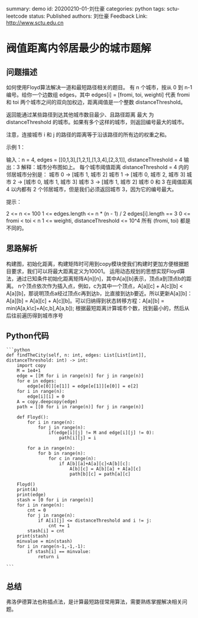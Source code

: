 summary: demo
id: 20200210-01-刘仕豪
categories: python
tags: sctu-leetcode
status: Published
authors: 刘仕豪
Feedback Link: http://www.sctu.edu.cn

# 阀值距离内邻居最少的城市题解
## 问题描述
如何使用Floyd算法解决一道和最短路径相关的题目。
有 n 个城市，按从 0 到 n-1 编号。给你一个边数组 edges，其中 edges[i] = [fromi, toi, weighti] 代表 fromi 和 toi 两个城市之间的双向加权边，距离阈值是一个整数 distanceThreshold。

返回能通过某些路径到达其他城市数目最少、且路径距离 最大 为 distanceThreshold 的城市。如果有多个这样的城市，则返回编号最大的城市。

注意，连接城市 i 和 j 的路径的距离等于沿该路径的所有边的权重之和。

示例 1：

输入：n = 4, edges = [[0,1,3],[1,2,1],[1,3,4],[2,3,1]], distanceThreshold = 4
输出：3
解释：城市分布图如上。
每个城市阈值距离 distanceThreshold = 4 内的邻居城市分别是：
城市 0 -> [城市 1, 城市 2]
城市 1 -> [城市 0, 城市 2, 城市 3]
城市 2 -> [城市 0, 城市 1, 城市 3]
城市 3 -> [城市 1, 城市 2]
城市 0 和 3 在阈值距离 4 以内都有 2 个邻居城市，但是我们必须返回城市 3，因为它的编号最大。

提示：

2 <= n <= 100
1 <= edges.length <= n * (n - 1) / 2
edges[i].length == 3
0 <= fromi < toi < n
1 <= weighti, distanceThreshold <= 10^4
所有 (fromi, toi) 都是不同的。

## 思路解析
构建图，初始化距离，构建矩阵时可用到copy模块使我们构建时更加方便根据题目要求，我们可以将最大距离定义为10001。
运用动态规划的思想实现Floyd算法，通过已知条件初始化距离矩阵A[n][n]，其中A[a][b]表示，顶点a到顶点b的距离。
n个顶点依次作为插入点，例如，c为其中一个顶点，A[a][c] + A[c][b] < A[a][b]，那说明顶点a经过顶点c再到达b，比直接到达b要近。所以更新A[a][b]：A[a][b] = A[a][c] + A[c][b]。可以归纳得到状态转移方程：A[a][b] = min(A[a,k\c]+A[c,b],A[a,b]);
根据最短距离计算城市个数，找到最小的，然后从后往前遍历得到城市序号

## Python代码
    ```python
    def findTheCity(self, n: int, edges: List[List[int]], distanceThreshold: int) -> int:
        import copy
        M = 1e4+1
        edge = [[M for i in range(n)] for j in range(n)]
        for e in edges:
            edge[e[0]][e[1]] = edge[e[1]][e[0]] = e[2]
        for i in range(n):
            edge[i][i] = 0
        A = copy.deepcopy(edge)
        path = [[0 for i in range(n)] for j in range(n)]

        def Floyd():
            for i in range(n):
                for j in range(n):
                    if(edge[i][j] != M and edge[i][j] != 0):
                        path[i][j] = i

            for a in range(n):
                for b in range(n):
                    for c in range(n):
                        if A[b][a]+A[a][c]<A[b][c]:
                            A[b][c] = A[b][a] + A[a][c]
                            path[b][c] = path[a][c]

        Floyd()
        print(A)
        print(edge)
        stash = [0 for i in range(n)]
        for i in range(n):
            cnt = 0
            for j in range(n):
                if A[i][j] <= distanceThreshold and i != j:
                    cnt += 1
            stash[i] = cnt
        print(stash)
        minvalue = min(stash)
        for i in range(n-1,-1,-1):
            if stash[i] == minvalue:
                return i

    ```

## 总结
弗洛伊德算法也称插点法，是计算最短路径常用算法，需要熟练掌握解决相关问题。